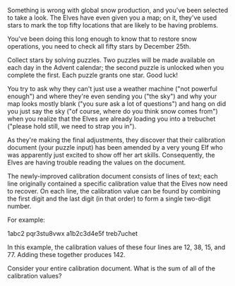 Something is wrong with global snow production, and you've been selected to take a look. The Elves have even given you a map; 
on it, they've used stars to mark the top fifty locations that are likely to be having problems.

You've been doing this long enough to know that to restore snow operations, you need to check all fifty stars by December 25th.

Collect stars by solving puzzles. Two puzzles will be made available on each day in the Advent calendar; the second puzzle is
unlocked when you complete the first. Each puzzle grants one star. Good luck!

You try to ask why they can't just use a weather machine ("not powerful enough") and where they're even sending you ("the sky")
and why your map looks mostly blank ("you sure ask a lot of questions") and hang on did you just say the sky ("of course, where
do you think snow comes from") when you realize that the Elves are already loading you into a trebuchet ("please hold still, we
need to strap you in").

As they're making the final adjustments, they discover that their calibration document (your puzzle input) has been amended by 
a very young Elf who was apparently just excited to show off her art skills. Consequently, the Elves are having trouble reading
the values on the document.

The newly-improved calibration document consists of lines of text; each line originally contained a specific calibration value
that the Elves now need to recover. On each line, the calibration value can be found by combining the first digit and the last
digit (in that order) to form a single two-digit number.

For example:

1abc2
pqr3stu8vwx
a1b2c3d4e5f
treb7uchet

In this example, the calibration values of these four lines are 12, 38, 15, and 77. Adding these together produces 142.

Consider your entire calibration document. What is the sum of all of the calibration values?
